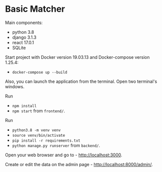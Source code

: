 # Basic Matcher
Main components:
- python 3.8
- django 3.1.3
- react 17.0.1
- SQLite

Start project with Docker version 19.03.13 and Docker-compose version 1.25.4:
- ```docker-compose up --build```

Also, you can launch the application from the terminal. Open two terminal's windows.

Run
 - ```npm install``` 
 - ```npm start``` from ```frontend/```.

Run
 - ```python3.8 -m venv venv```
 - ```source venv/bin/activate```
 - ```pip install -r requirements.txt```
 - ```python manage.py runserver```
   from ```backend/```.

Open your web browser and go to - [http://localhost:3000](http://localhost:3000).

Create or edit the data on the admin page - [http://localhost:8000/admin/](http://localhost:8000/admin).


